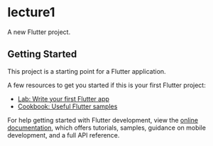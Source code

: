 # lecture1

A new Flutter project.

## Getting Started

This project is a starting point for a Flutter application.

A few resources to get you started if this is your first Flutter project:

- [Lab: Write your first Flutter app](https://docs.flutter.dev/get-started/codelab)
- [Cookbook: Useful Flutter samples](https://docs.flutter.dev/cookbook)

For help getting started with Flutter development, view the
[online documentation](https://docs.flutter.dev/), which offers tutorials,
samples, guidance on mobile development, and a full API reference.
<p> 
<img src = "https://user-images.githubusercontent.com/119835214/224661853-f4c680dd-af6b-49c5-b2eb-41c3b6bad2dd.PNG" height = "50" width = "50%>
<img src = "https://user-images.githubusercontent.com/119835214/224661855-3cce3387-3bd1-492d-bde2-7c1e0d99fcd1.PNG" height = "50" width = "50%>
<img src = "https://user-images.githubusercontent.com/119835214/224661858-b879c653-9c00-41ae-ad62-45e0a592fb14.PNG" height = "50" width = "50%>
<img src = "https://user-images.githubusercontent.com/119835214/224661862-d6612201-32b0-44af-8bb3-2eaf67c9442e.PNG" height = "50" width = "50%>
<img src = "https://user-images.githubusercontent.com/119835214/224662836-c3fe5265-c178-4bd8-a5c5-910046268393.PNG" height = "50" width = "50%>
<img src = "https://user-images.githubusercontent.com/119835214/224662843-5d8b19e9-9494-47d1-9e04-a168d8a15746.PNG" height = "50" width = "50%>
<img src = "https://user-images.githubusercontent.com/119835214/224662847-99f537a5-e066-4aa3-8d4b-39c9cd574e3d.PNG" height = "50" width = "50%>
<img src = "https://user-images.githubusercontent.com/119835214/224662883-f02acdc4-86aa-457f-b172-a0f57a58df77.JPG" height = "50" width = "50%>

</p>
